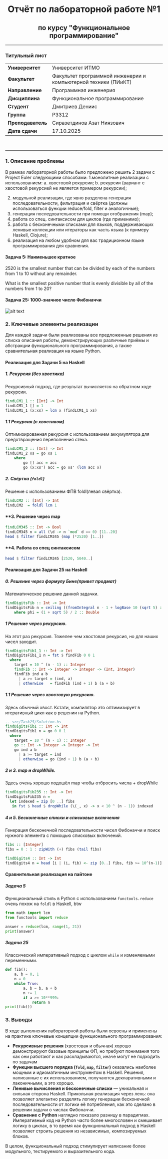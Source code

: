 
<div align="center">

# Отчёт по лабораторной работе №1
## по курсу "Функциональное программирование"

</div>

---

### **Титульный лист**

|                          |                                                                |
| ------------------------ | -------------------------------------------------------------- |
| **Университет**          | Университет ИТМО                                               |
| **Факультет**            | Факультет программной инженерии и компьютерной техники (ПИиКТ) |
| **Направление**          | Программная инженерия                                          |
| **Дисциплина**           | Функциональное программирование                                |
| **Студент**              | Дмитриев Дениис                                            |
| **Группа**               | P3312                             |
| **Преподаватель**        | Сиразетдинов Азат Ниязович                     |
| **Дата сдачи**           | 17.10.2025                            |

<br/>

---

### **1. Описание проблемы**

В рамках лабораторной работы было предложено решить 2 задачи с Project Euler следующими способами:
1.монолитные реализации с использованием:
 a. хвостовой рекурсии;
 b. рекурсии (вариант с хвостовой рекурсией не является примером рекурсии);

2. модульной реализации, где явно разделена генерация последовательности, фильтрация и   свёртка (должны использоваться функции reduce/fold, filter и аналогичные);
3. генерация последовательности при помощи отображения (map);
4. работа со спец. синтаксисом для циклов (где применимо);
5. работа с бесконечными списками для языков, поддерживающих ленивые коллекции или итераторы как часть языка (к примеру Haskell, Clojure);
6. реализация на любом удобном для вас традиционном языке программирования для сравнения. 

#### **Задача 5: Наименьшее кратное**

2520 is the smallest number that can be divided by each of the numbers from 1 to 10 without any remainder.

What is the smallest positive number that is evenly divisible by all of the numbers from 1 to 20?

#### **Задача 25: 1000-значное число Фибоначчи**

![alt text](image.png)

### **2. Ключевые элементы реализации**

Для каждой задачи были реализованы все предложенные решения из списка описания работы, демонстрирующих различные приёмы и абстракции функционального программирования, а также сравнительная реализация на языке Python.

#### **Реализация для Задачи 5 на Haskell**

##### **1. Рекурсия (без хвостика)**
Рекурсивный подход, где результат вычисляется на обратном ходе рекурсии.

```haskell
findLCM1_1 :: [Int] -> Int
findLCM1_1 [] = 1
findLCM1_1 (x:xs) = lcm x (findLCM1_1 xs)
```

##### **1.1 Рекурсия (с хвостиком)**
Оптимизированная рекурсия с использованием аккумулятора для предотвращения переполнения стека.

```haskell
findLCM1_2 :: [Int] -> Int
findLCM1_2 xs = go xs 1
    where
        go [] acc = acc
        go (x:xs') acc = go xs' (lcm acc x)
```

##### **2. Свёртка (`foldl`)**
Решение с использованием ФПВ foldl(левая свёртка).

```haskell
findLCM2 :: [Int] -> Int
findLCM2  = foldl lcm 1
```

#### **3. Решение через map
```haskell 
findLCM345 :: Int -> Bool
findLCM345 n = all (\d -> n `mod` d == 0) [11..20]
head $ filter findLCM345 (map (*2520) [1..])
```
#### **4. Работа со спец синтаксисом 
```haskell
head $ filter findLCM345 [2520, 5040..]
```

#### **Реализация для Задачи 25 на Haskell**

##### **0. Решение через формулу Бине(привет продмат)**
Математическое решение данной задачки.

```haskell
findDigitsFib :: Int -> Int
findDigitsFib n = ceiling ((fromIntegral n - 1 + logBase 10 (sqrt 5) :: Double) / logBase 10 phi)
    where phi = (1 + sqrt 5) / 2 :: Double
```
##### **1 Решение через рекурсию.**
На этот раз рекурсия. Тяжелее чем хвостовая рекурсия, но для наших чисел заходит.

```haskell
findDigitsFib1_1 :: Int -> Int
findDigitsFib1_1 n = fst $ findFib 0 0 1
  where
    target = 10 ^ (n - 1) :: Integer
    findFib :: Int -> Integer -> Integer -> (Int, Integer)
    findFib ind a b
      | a >= target = (ind, a)
      | otherwise   = findFib (ind + 1) b (a + b)
```


##### **1.1 Решение через хвостовую рекурсию.**

Здесь обычный хвост. Кстати, компилятор это оптимизирует в итеративный цикл как в решении на Python.

```haskell
-- src/Task25/Solution.hs
findDigitsFib1 :: Int -> Int
findDigitsFib1 n = go 0 0 1
  where
    target = 10 ^ (n - 1) :: Integer
    go :: Int -> Integer -> Integer -> Int
    go ind a b
      | a >= target = ind
      | otherwise = go (ind + 1) b (a + b)
```

##### **2 и 3. map и dropWhile.**
Здесь очень хорошо подошёл map чтобы отбросить числа + dropWhile

```haskell
findDigitsFib235 :: Int -> Int
findDigitsFib235 n =
  let indexed = zip [0 ..] fibs
   in fst $ head $ dropWhile (\(_, x) -> x < 10 ^ (n - 1)) indexed
```


##### **4 и 5. Бесконечные списки и списковые включения**
Генерация бесконечной последовательности чисел Фибоначчи и поиск нужного элемента с помощью списковых включений.

```haskell
fibs :: [Integer]
fibs = 0 : 1 : zipWith (+) fibs (tail fibs)

findDigits4 :: Int -> Int
findDigits4 n = head [i | (i, fib) <- zip [0..] fibs, fib >= 10^(n-1)]
```


#### **Сравнительная реализация на пайтоне**

##### **Задача 5**
Функциональный стиль в Python с использованием `functools.reduce` очень похож на `foldl` в Haskell, btw

```python
from math import lcm
from functools import reduce

answer = reduce(lcm, range(1, 21))
print(answer)
```

##### **Задача 25**
Классический императивный подход с циклом `while` и изменяемыми переменными.

```python
def fib():
    a, b = 0, 1
    n = 0
    while True:
        a, b = b, a + b
        n += 1
        if a >= 10**999:
            return n
print(fib())
```


### **3. Выводы**

В ходе выполнения лабораторной работы были освоены и применены на практике ключевые концепции функционального программирования:

*   **Рекурсивные решения** (хвостовая и обычная) хорошо демонстрируют базовые принципы ФП, но требуют понимания того как они работают и как раскладываются, иначе могут не подходить по задачам
*   **Функции высшего порядка (`fold`, `map`, `filter`)** оказались наиболее мощным и идиоматичным инструментом в Haskell. Решения, написанные с их использованием, получаются декларативными и лаконичными, а это хорошо. 
*   **Ленивые вычисления и бесконечные списки** — уникальная и сильная сторона Haskell. Прикольная реализация через лень: она позволяет элегантно разделять логику генерации бесконечной последовательности от логики её потребления, как это сделано в решении задачи о числах Фибоначчи.
*   **Сравнение с Python** наглядно показало разницу в парадигмах. Императивный код на Python часто более многословен и смешивает логику в циклах, в то время как функциональный подход в Haskell позволяет строить решения из независимых, композируемых блоков.

В целом, функциональный подход стимулирует написание более модульного, тестируемого и выразительного кода.